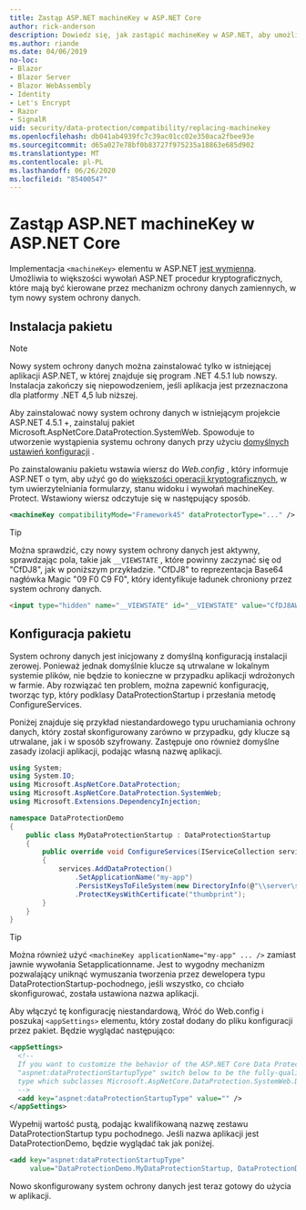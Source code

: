 ```yaml
---
title: Zastąp ASP.NET machineKey w ASP.NET Core
author: rick-anderson
description: Dowiedz się, jak zastąpić machineKey w ASP.NET, aby umożliwić korzystanie z nowego i bezpieczniejszego systemu ochrony danych.
ms.author: riande
ms.date: 04/06/2019
no-loc:
- Blazor
- Blazor Server
- Blazor WebAssembly
- Identity
- Let's Encrypt
- Razor
- SignalR
uid: security/data-protection/compatibility/replacing-machinekey
ms.openlocfilehash: db041ab4939fc7c39ac01cc02e350aca2fbee93e
ms.sourcegitcommit: d65a027e78bf0b83727f975235a18863e685d902
ms.translationtype: MT
ms.contentlocale: pl-PL
ms.lasthandoff: 06/26/2020
ms.locfileid: "85400547"
---
```

# <a name="replace-the-aspnet-machinekey-in-aspnet-core"></a>Zastąp ASP.NET machineKey w ASP.NET Core

<a name="compatibility-replacing-machinekey"></a>

Implementacja `<machineKey>` elementu w ASP.NET [jest wymienna](https://blogs.msdn.microsoft.com/webdev/2012/10/23/cryptographic-improvements-in-asp-net-4-5-pt-2/). Umożliwia to większości wywołań ASP.NET procedur kryptograficznych, które mają być kierowane przez mechanizm ochrony danych zamiennych, w tym nowy system ochrony danych.

## <a name="package-installation"></a>Instalacja pakietu

> [!NOTE]
> Nowy system ochrony danych można zainstalować tylko w istniejącej aplikacji ASP.NET, w której znajduje się program .NET 4.5.1 lub nowszy. Instalacja zakończy się niepowodzeniem, jeśli aplikacja jest przeznaczona dla platformy .NET 4,5 lub niższej.

Aby zainstalować nowy system ochrony danych w istniejącym projekcie ASP.NET 4.5.1 +, zainstaluj pakiet Microsoft.AspNetCore.DataProtection.SystemWeb. Spowoduje to utworzenie wystąpienia systemu ochrony danych przy użyciu [domyślnych ustawień konfiguracji](xref:security/data-protection/configuration/default-settings) .

Po zainstalowaniu pakietu wstawia wiersz do *Web.config* , który informuje ASP.NET o tym, aby użyć go do [większości operacji kryptograficznych](https://blogs.msdn.microsoft.com/webdev/2012/10/23/cryptographic-improvements-in-asp-net-4-5-pt-2/), w tym uwierzytelniania formularzy, stanu widoku i wywołań machineKey. Protect. Wstawiony wiersz odczytuje się w następujący sposób.

```xml
<machineKey compatibilityMode="Framework45" dataProtectorType="..." />
```

>[!TIP]
> Można sprawdzić, czy nowy system ochrony danych jest aktywny, sprawdzając pola, takie jak `__VIEWSTATE` , które powinny zaczynać się od "CfDJ8", jak w poniższym przykładzie. "CfDJ8" to reprezentacja Base64 nagłówka Magic "09 F0 C9 F0", który identyfikuje ładunek chroniony przez system ochrony danych.

```html
<input type="hidden" name="__VIEWSTATE" id="__VIEWSTATE" value="CfDJ8AWPr2EQPTBGs3L2GCZOpk...">
```

## <a name="package-configuration"></a>Konfiguracja pakietu

System ochrony danych jest inicjowany z domyślną konfiguracją instalacji zerowej. Ponieważ jednak domyślnie klucze są utrwalane w lokalnym systemie plików, nie będzie to konieczne w przypadku aplikacji wdrożonych w farmie. Aby rozwiązać ten problem, można zapewnić konfigurację, tworząc typ, który podklasy DataProtectionStartup i przesłania metodę ConfigureServices.

Poniżej znajduje się przykład niestandardowego typu uruchamiania ochrony danych, który został skonfigurowany zarówno w przypadku, gdy klucze są utrwalane, jak i w sposób szyfrowany. Zastępuje ono również domyślne zasady izolacji aplikacji, podając własną nazwę aplikacji.

```csharp
using System;
using System.IO;
using Microsoft.AspNetCore.DataProtection;
using Microsoft.AspNetCore.DataProtection.SystemWeb;
using Microsoft.Extensions.DependencyInjection;

namespace DataProtectionDemo
{
    public class MyDataProtectionStartup : DataProtectionStartup
    {
        public override void ConfigureServices(IServiceCollection services)
        {
            services.AddDataProtection()
                .SetApplicationName("my-app")
                .PersistKeysToFileSystem(new DirectoryInfo(@"\\server\share\myapp-keys\"))
                .ProtectKeysWithCertificate("thumbprint");
        }
    }
}
```

>[!TIP]
> Można również użyć `<machineKey applicationName="my-app" ... />` zamiast jawnie wywołania Setapplicationname. Jest to wygodny mechanizm pozwalający uniknąć wymuszania tworzenia przez dewelopera typu DataProtectionStartup-pochodnego, jeśli wszystko, co chciało skonfigurować, została ustawiona nazwa aplikacji.

Aby włączyć tę konfigurację niestandardową, Wróć do Web.config i poszukaj `<appSettings>` elementu, który został dodany do pliku konfiguracji przez pakiet. Będzie wyglądać następująco:

```xml
<appSettings>
  <!--
  If you want to customize the behavior of the ASP.NET Core Data Protection stack, set the
  "aspnet:dataProtectionStartupType" switch below to be the fully-qualified name of a
  type which subclasses Microsoft.AspNetCore.DataProtection.SystemWeb.DataProtectionStartup.
  -->
  <add key="aspnet:dataProtectionStartupType" value="" />
</appSettings>
```

Wypełnij wartość pustą, podając kwalifikowaną nazwę zestawu DataProtectionStartup typu pochodnego. Jeśli nazwa aplikacji jest DataProtectionDemo, będzie wyglądać tak jak poniżej.

```xml
<add key="aspnet:dataProtectionStartupType"
     value="DataProtectionDemo.MyDataProtectionStartup, DataProtectionDemo" />
```

Nowo skonfigurowany system ochrony danych jest teraz gotowy do użycia w aplikacji.
